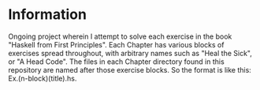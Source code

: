 # Information
Ongoing project wherein I attempt to solve each exercise in the book "Haskell from First Principles".
Each Chapter has various blocks of exercises spread throughout, with arbitrary names such as "Heal the Sick",
or "A Head Code". The files in each Chapter directory found in this repository are named after those exercise blocks.
So the format is like this: Ex.(n-block)(title).hs.

